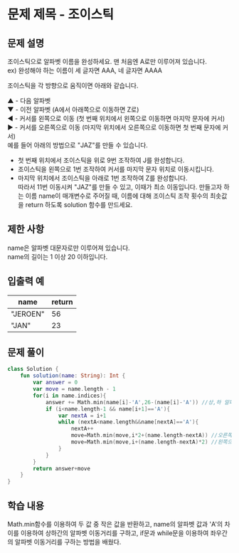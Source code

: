 # 문제 제목 - 조이스틱
## 문제 설명
조이스틱으로 알파벳 이름을 완성하세요. 맨 처음엔 A로만 이루어져 있습니다.  
ex) 완성해야 하는 이름이 세 글자면 AAA, 네 글자면 AAAA

조이스틱을 각 방향으로 움직이면 아래와 같습니다.

▲ - 다음 알파벳  
▼ - 이전 알파벳 (A에서 아래쪽으로 이동하면 Z로)  
◀ - 커서를 왼쪽으로 이동 (첫 번째 위치에서 왼쪽으로 이동하면 마지막 문자에 커서)  
▶ - 커서를 오른쪽으로 이동 (마지막 위치에서 오른쪽으로 이동하면 첫 번째 문자에 커서)  
예를 들어 아래의 방법으로 "JAZ"를 만들 수 있습니다.

- 첫 번째 위치에서 조이스틱을 위로 9번 조작하여 J를 완성합니다.  
- 조이스틱을 왼쪽으로 1번 조작하여 커서를 마지막 문자 위치로 이동시킵니다.  
- 마지막 위치에서 조이스틱을 아래로 1번 조작하여 Z를 완성합니다.  
따라서 11번 이동시켜 "JAZ"를 만들 수 있고, 이때가 최소 이동입니다.
만들고자 하는 이름 name이 매개변수로 주어질 때, 이름에 대해 조이스틱 조작 횟수의 최솟값을 return 하도록 solution 함수를 만드세요.

## 제한 사항
name은 알파벳 대문자로만 이루어져 있습니다.  
name의 길이는 1 이상 20 이하입니다.  
## 입출력 예 
name	| return
---|---|
"JEROEN"	| 56
"JAN"	| 23
## 문제 풀이
``` kotlin
class Solution {
    fun solution(name: String): Int {
        var answer = 0
        var move = name.length - 1
        for(i in name.indices){
            answer += Math.min(name[i]-'A',26-(name[i]-'A')) //상,하 알파벳 맞추기
            if (i<name.length-1 && name[i+1]=='A'){
                var nextA = i+1
                while (nextA<name.length&&name[nextA]=='A'){
                    nextA++
                    move=Math.min(move,i*2+(name.length-nextA)) //오른쪽으로 간뒤 왼쪽으로 이동한 경우
                    move=Math.min(move,i+(name.length-nextA)*2) //왼쪽으로 간뒤 오른쪽으로 이동한 경우 
                }
            }
        }
        return answer+move
    }
}
```
## 학습 내용
Math.min함수를 이용하여 두 값 중 작은 값을 반환하고, name의 알파벳 값과 'A'의 차이를 이용하여 상하간의 알파벳 이동거리를 구하고, if문과 while문을 이용하여 좌우간의 알파벳 이동거리를 구하는 방법을 배웠다.



